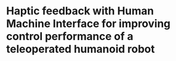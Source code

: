 # Haptic feedback with Human Machine Interface for improving control performance of a teleoperated humanoid robot

